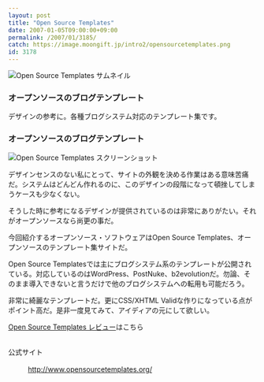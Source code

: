 ```yaml
---
layout: post
title: "Open Source Templates"
date: 2007-01-05T09:00:00+09:00
permalink: /2007/01/3185/
catch: https://image.moongift.jp/intro2/opensourcetemplates.png
id: 3178
---
```

 ![Open Source Templates サムネイル](https://image.moongift.jp/intro2/opensourcetemplates.t.png "Open Source Templates サムネイル")
  

### オープンソースのブログテンプレート
  
デザインの参考に。各種ブログシステム対応のテンプレート集です。  
<!--more-->  

### オープンソースのブログテンプレート
  

![Open Source Templates スクリーンショット](https://image.moongift.jp/intro2/opensourcetemplates.png "Open Source Templates スクリーンショット")

  

デザインセンスのない私にとって、サイトの外観を決める作業はある意味苦痛だ。システムはどんどん作れるのに、このデザインの段階になって頓挫してしまうケースも少なくない。

  

そうした時に参考になるデザインが提供されているのは非常にありがたい。それがオープンソースなら尚更の事だ。

  

今回紹介するオープンソース・ソフトウェアはOpen Source Templates、オープンソースのテンプレート集サイトだ。

  

Open Source Templatesでは主にブログシステム系のテンプレートが公開されている。対応しているのはWordPress、PostNuke、b2evolutionだ。勿論、そのまま導入できないと言うだけで他のブログシステムへの転用も可能だろう。

  

非常に綺麗なテンプレートだ。更にCSS/XHTML Validな作りになっている点がポイント高だ。是非一度見てみて、アイディアの元にして欲しい。

  

[Open Source Templates レビュー](http://oss.moongift.jp/review/i-3191.html)はこちら

  
<dl>
<br><dt>公式サイト</dt>
<br><dd><a href="http://www.opensourcetemplates.org/" target="_blank">http://www.opensourcetemplates.org/</a></dd>
<br>
</dl>